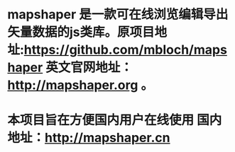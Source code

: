 # mapshaper 是一款可在线浏览编辑导出矢量数据的js类库。原项目地址:https://github.com/mbloch/mapshaper  英文官网地址：http://mapshaper.org 。
# 本项目旨在方便国内用户在线使用 国内地址：http://mapshaper.cn 
